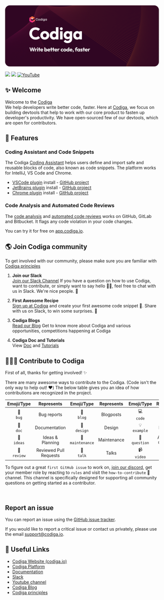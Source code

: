 [![Codiga - Write better code, faster.](https://github.com/codiga/.github/blob/main/assets/banner_hero.png?raw=true)](https://www.codiga.io)

<a href="https://twitter.com/getcodiga"><img src="https://img.shields.io/badge/Twitter-@getcodiga-blue?logo=twitter&logoColor=blue&color=blue"/></a>
<a href="https://www.linkedin.com/company/codigahq/"><img src="https://img.shields.io/badge/LinkedIn-@CodigaHQ-lightgray.svg" /></a>
[![YouTube](https://img.shields.io/badge/YouTube-@codiga-red.svg)](https://www.youtube.com/channel/UCbJIY9DBVajfTcRmhWgErqg)
<br/>

## ✨ Welcome

Welcome to the [Codiga](https://www.codiga.io/)<br/>
We help developers write better code, faster. Here at [Codiga](https://www.codiga.io/), we focus on building devtools that help to work with our core product to fasten up developer's productivity. We have open-sourced few of our devtools, which are open for contributors.

## 📑 Features

### Coding Assistant and Code Snippets

The Codiga [Coding Assistant](https://www.codiga.io/coding-assistant/) helps users define and import safe and reusable blocks of code, also known as code snippets. The platform works for IntelliJ, VS Code and Chrome.

- [VSCode plugin](https://marketplace.visualstudio.com/items?itemName=codiga.vscode-plugin) install - [GitHub project](https://github.com/codiga/vscode-plugin)
- [JetBrains plugin](https://plugins.jetbrains.com/plugin/17969) install - [GitHub project](https://github.com/codiga/jetbrains-plugin)
- [Chrome plugin](https://chrome.google.com/webstore/detail/codiga/dbkhkhonmelajjempmoadocgneoadjge) install - [GitHub project](https://github.com/codiga/chrome-extension)

### Code Analysis and Automated Code Reviews

The [code analysis](https://www.codiga.io/code-analysis/) and [automated code reviews](https://www.codiga.io/code-reviews/) works on GitHub, GitLab and Bitbucket. It flags any code violation in your code changes.

You can try it for free on [app.codiga.io](https://app.codiga.io).

## 🌎 Join Codiga community

To get involved with our community, please make sure you are familiar with [Codiga principles](https://www.codiga.io/blog/codiga-principles-values/)

1. **Join our Slack** <br/>
   [Join our Slack Channel](https://join.slack.com/t/codigahq/shared_invite/zt-9hvmfwie-9BUVFwZDwvpIGlkHv2mzYQ)
   If you have a question on how to use Codiga, want to contribute, or simply want to say hello 👋🏾, feel free to chat with us in Slack.
   We're nice people. 🙂

2. **First Awesome Recipe** <br/>
   [Sign up at Codiga](https://app.codiga.io) and create your first awesome code snippet 🎉. Share with us on Slack, to win some surprises. 🎁

3. **Codiga Blogs** <br/>
   [Read our Blog](https://www.codiga.io/blog/) Get to know more about Codiga and various opportunities, competitions happening at Codiga

4. **Codiga Doc and Tutorials**<br/>
   View [Doc](https://doc.codiga.io/) and [Tutorials](https://www.youtube.com/channel/UCbJIY9DBVajfTcRmhWgErqg/featured)

## 👩🏽‍💻 Contribute to Codiga

First of all, thanks for getting involved! ✨

There are many awesome ways to contribute to the Codiga. (Code isn't the only way to help out! ❤️) The below table gives you an idea of how contributions are recognized in the project.

|     Emoji/Type     |       Represents       |       Emoji/Type        | Represents  |      Emoji/Type      |     Represents      |
| :----------------: | :--------------------: | :---------------------: | :---------: | :------------------: | :-----------------: |
|  🐛 <br /> `bug`   |      Bug reports       |    📝 <br /> `blog`     |  Blogposts  |   💻 <br /> `code`   |        Code         |
|  📖 <br /> `doc`   |     Documentation      |   🎨 <br /> `design`    |   Design    | 💡 <br /> `example`  |      Examples       |
| 🤔 <br /> `ideas`  |    Ideas & Planning    | 🚧 <br /> `maintenance` | Maintenance | 💬 <br /> `question` | Answering Questions |
| 👀 <br /> `review` | Reviewed Pull Requests |    📢 <br /> `talk`     |    Talks    |  📹 <br /> `video`   |       Videos        |

To figure out a great `first GitHub issue` to work on, [join our discord](https://discord.codiga.io), get your member role by reacting to `rules` and visit the `how-to-contribute` 🙂 channel. This channel is specifically designed for supporting all community questions on getting started as a contributor.

<br/>

## Report an issue

You can report an issue using the [GitHub issue tracker](https://github.com/codiga/codiga/issues).

If you would like to report a critical issue or contact us privately, please use the email support@codiga.io.

## 🔗 Useful Links

- [Codiga Website (codiga.io)](https://www.codiga.io)
- [Codiga Platform](https://app.codiga.io)
- [Documentation](https://doc.codiga.io)
- [Slack](https://join.slack.com/t/codigahq/shared_invite/zt-9hvmfwie-9BUVFwZDwvpIGlkHv2mzYQ)
- [Youtube channel](https://www.youtube.com/channel/UCbJIY9DBVajfTcRmhWgErqg)
- [Codiga Blog](https://codiga.io/blog)
- [Codiga principles](https://www.codiga.io/blog/codiga-principles-values/)
